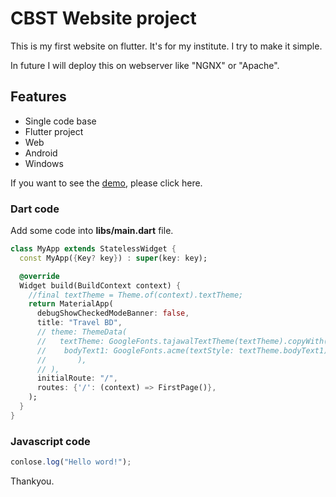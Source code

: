 # CBST Website  project

This is my first website on flutter. It's for my institute. I try to make it simple. 

In future I will deploy this on webserver like "NGNX" or "Apache".

## Features 
- Single code base
- Flutter project
- Web 
- Android 
- Windows

If you want to see the [demo](http://maxsop.com), please click here.

### Dart code
Add some code into <strong>libs/main.dart</strong> file.
```dart
class MyApp extends StatelessWidget {
  const MyApp({Key? key}) : super(key: key);

  @override
  Widget build(BuildContext context) {
    //final textTheme = Theme.of(context).textTheme;
    return MaterialApp(
      debugShowCheckedModeBanner: false,
      title: "Travel BD",
      // theme: ThemeData(
      //   textTheme: GoogleFonts.tajawalTextTheme(textTheme).copyWith(
      //    bodyText1: GoogleFonts.acme(textStyle: textTheme.bodyText1),
      //       ),
      // ),
      initialRoute: "/",
      routes: {'/': (context) => FirstPage()},
    );
  }
}
```

### Javascript code
```js
conlose.log("Hello word!");
```

Thankyou.